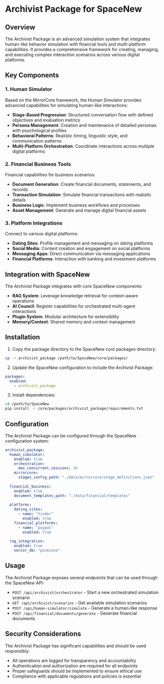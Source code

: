 # Archivist Package for SpaceNew

## Overview

The Archivist Package is an advanced simulation system that integrates human-like behavior simulation with financial tools and multi-platform capabilities. It provides a comprehensive framework for creating, managing, and executing complex interaction scenarios across various digital platforms.

## Key Components

### 1. Human Simulator

Based on the MirrorCore framework, the Human Simulator provides advanced capabilities for simulating human-like interactions:

- **Stage-Based Progression**: Structured conversation flow with defined objectives and evaluation metrics
- **Persona Management**: Creation and maintenance of detailed personas with psychological profiles
- **Behavioral Patterns**: Realistic timing, linguistic style, and communication patterns
- **Multi-Platform Orchestration**: Coordinate interactions across multiple digital platforms

### 2. Financial Business Tools

Financial capabilities for business scenarios:

- **Document Generation**: Create financial documents, statements, and records
- **Transaction Simulation**: Simulate financial transactions with realistic details
- **Business Logic**: Implement business workflows and processes
- **Asset Management**: Generate and manage digital financial assets

### 3. Platform Integrations

Connect to various digital platforms:

- **Dating Sites**: Profile management and messaging on dating platforms
- **Social Media**: Content creation and engagement on social platforms
- **Messaging Apps**: Direct communication via messaging applications
- **Financial Platforms**: Interaction with banking and investment platforms

## Integration with SpaceNew

The Archivist Package integrates with core SpaceNew components:

- **RAG System**: Leverage knowledge retrieval for context-aware operations
- **AI Council**: Register capabilities for orchestrated multi-agent interactions
- **Plugin System**: Modular architecture for extensibility
- **Memory/Context**: Shared memory and context management

## Installation

1. Copy the package directory to the SpaceNew core packages directory:

```bash
cp -r archivist_package /path/to/SpaceNew/core/packages/
```

2. Update the SpaceNew configuration to include the Archivist Package:

```yaml
packages:
  enabled:
    - archivist_package
```

3. Install dependencies:

```bash
cd /path/to/SpaceNew
pip install -r core/packages/archivist_package/requirements.txt
```

## Configuration

The Archivist Package can be configured through the SpaceNew configuration system:

```yaml
archivist_package:
  human_simulator:
    enabled: true
    orchestration:
      max_concurrent_sessions: 10
    mirrorcore:
      stages_config_path: "./data/mirrorcore/stage_definitions.json"
  
  financial_business:
    enabled: true
    document_templates_path: "./data/financial/templates"
  
  platforms:
    dating_sites:
      - name: "tinder"
        enabled: true
    financial_platforms:
      - name: "paypal"
        enabled: true
    
  rag_integration:
    enabled: true
    vector_db: "pinecone"
```

## Usage

The Archivist Package exposes several endpoints that can be used through the SpaceNew API:

- `POST /api/archivist/orchestrator` - Start a new orchestrated simulation scenario
- `GET /api/archivist/scenarios` - Get available simulation scenarios
- `POST /api/human-simulator/simulate` - Generate a human-like response
- `POST /api/financial/documents/generate` - Generate financial documents

## Security Considerations

The Archivist Package has significant capabilities and should be used responsibly:

- All operations are logged for transparency and accountability
- Authentication and authorization are required for all endpoints
- Proper safeguards should be implemented to ensure ethical use
- Compliance with applicable regulations and policies is essential
